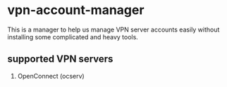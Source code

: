 # vpn-account-manager
This is a manager to help us manage VPN server accounts easily without installing some complicated and heavy tools.

## supported VPN servers
1. OpenConnect (ocserv)